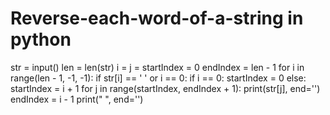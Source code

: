 # Reverse-each-word-of-a-string in python
str = input()
len = len(str)
i = j = startIndex = 0
endIndex = len - 1
for i in range(len - 1, -1, -1):
    if str[i] == ' ' or i == 0:
        if i == 0:
            startIndex = 0
        else:
            startIndex = i + 1
        for j in range(startIndex, endIndex + 1):
            print(str[j], end='')
        endIndex = i - 1
        print(" ", end='')
